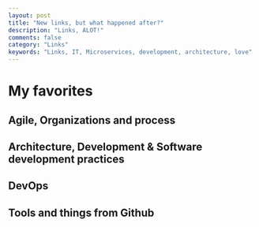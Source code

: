 ```yaml
---
layout: post
title: "New links, but what happened after?"
description: "Links, ALOT!"
comments: false
category: "Links"
keywords: "Links, IT, Microservices, development, architecture, love"
---
```

<!-- markdownlint-disable MD033 MD020 MD025-->
# My favorites<a name="favorites"></a>

## Agile, Organizations and process<a name="agile"></a>

## Architecture, Development & Software development practices <a name="development"></a>

## DevOps<a name="devops"></a>

## Tools and things from Github <a name="tools"></a>
